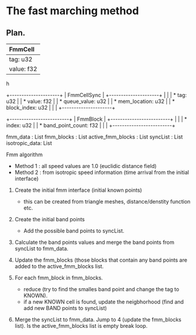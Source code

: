 # The fast marching method

## Plan.

| FmmCell            |
| :---
| tag: u32           |
| value: f32         |

h

+---------------------+
| FmmCellSync         |
+---------------------+
|                     |
| * tag: u32          |
| * value: f32        |
| * queue_value: u32  |
| * mem_location: u32 |
| * block_index: u32  |
|                     |
+---------------------+

+-------------------------+
| FmmBlock                |
+-------------------------+
|                         |
| * index: u32            |
| * band_point_count: f32 |
|                         |
+-------------------------+

fmm_data : List<FmmCell>
fmm_blocks : List<FmmBlock>
active_fmm_blocks : List<FmmBlock>
syncList : List<FmmSyncCell>
isotropic_data: List<f32>

Fmm algorithm

   * Method 1 : all speed values are 1.0 (euclidic distance field)
   * Method 2 : from isotropic speed information (time arrival from the initial interface)

1. Create the initial fmm interface (initial known points)
   * this can be created from triangle meshes, distance/denstity function etc.
2. Create the initial band points
   * Add the possible band points to syncList. 
3. Calculate the band points values and merge the band points from syncList to fmm_data.

4. Update the fmm_blocks (those blocks that contain any band points are added to the active_fmm_blocks list.
5. For each fmm_block in fmm_blocks.
   * reduce (try to find the smalles band point and change the tag to KNOWN).
   * if a new KNOWN cell is found, update the neigbhorhood (find and add new BAND points to syncList)
6. Merge the syncList to fmm_data. Jump to 4 (update the fmm_blocks list). Is the active_fmm_blocks list is empty break loop. 
